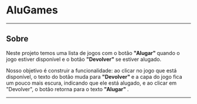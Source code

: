 # AluGames
<hr>
<h2>Sobre</h2> 
<p> Neste projeto temos uma lista de jogos com o botão <strong> "Alugar" </strong> quando o jogo estiver disponível e o botão <strong> "Devolver" </strong> se estiver alugado. </p>

<p> Nosso objetivo é construir a funcionalidade: ao clicar no jogo que está disponível, o texto do botão muda para <strong> "Devolver" </strong> e a capa do jogo fica um pouco mais escura, indicando que ele está alugado, e ao clicar em "Devolver", o botão retorna para o texto <strong> "Alugar" </strong>. </p>
<hr>
